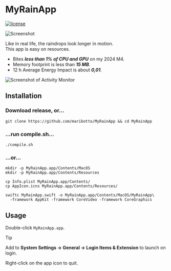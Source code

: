 # MyRainApp  
[![license](https://img.shields.io/badge/license-Unlicense-blue)](https://github.com/maribotto/MyRainApp/blob/main/LICENSE)

![Screenshot](https://i.imgur.com/AsQnGf0.jpeg "Screenshot")

Like in real life, the raindrops look longer in motion.  
This app is easy on resources.
* Bites ***less than 1% of CPU and GPU*** on my 2024 M4.  
* Memory footprint is less than ***15 MB***.  
* 12 h Average Energy Impact is about ***0,01***.

![Screenshot of Activity Monitor](https://i.imgur.com/y7uzwWI.jpeg "Screenshot of Activity Monitor")

## Installation
### Download release, or...
```
git clone https://github.com/maribotto/MyRainApp && cd MyRainApp  
```
### ...run compile.sh...
```
./compile.sh
```
### ...or...
```
mkdir -p MyRainApp.app/Contents/MacOS  
mkdir -p MyRainApp.app/Contents/Resources 
```
```
cp Info.plist MyRainApp.app/Contents/  
cp AppIcon.icns MyRainApp.app/Contents/Resources/
```
```
swiftc MyRainApp.swift -o MyRainApp.app/Contents/MacOS/MyRainApp\
  -framework AppKit -framework CoreVideo -framework CoreGraphics
```
## Usage
Double-click `MyRainApp.app`.
> [!TIP]
> Add to **System Settings -> General -> Login Items & Extension** to launch on login.  

Right-click on the app icon to quit.
